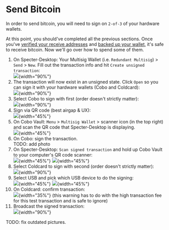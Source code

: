 # Send Bitcoin

In order to send bitcoin, you will need to sign on `2-of-3` of your hardware wallets.

At this point, you should've completed all the previous sections.
Once you've [verified your receive addresses](#verify-receive-address) and [backed up your wallet](#backup-wallet), it's safe to receive bitcoin.
Now we'll go over how to spend some of them.

1. On Specter-Desktop: Your Multisig Wallet (i.e. `Redundant Multisig`) > `Send` > `New`. Fill out the transaction info and hit `Create unsigned transaction`:  
![](/assets/img/send-bitcoin-specter-create-skeleton.png){width="90%"} 
1. The transaction will now exist in an unsigned state.
Click `Open` so you can sign it with your hardware wallets (Cobo and Coldcard):  
![](/assets/img/send-bitcoin-specter-unsigned-skeleton.png){width="90%"}
1. Select Cobo to sign with first (order doesn't strictly matter):  
![](/assets/img/send-bitcoin-specter-open-skeleton-cobo.png){width="90%"} 
1. Sign via QR code (best airgap & UX):  
![](/assets/img/send-bitcoin-specter-sign-cobo.png){width="45%"}  
1. On Cobo Vault: `Menu` > `Multisig Wallet` > scanner icon (in the top right) and scan the QR code that Specter-Desktop is displaying.  
![](/assets/img/send-bitcoin-cobo-scan-icon.jpg){width="45%"}
1. On Cobo: sign the transaction.  
TODO: add photo  
1. On Specter-Desktop: `Scan signed transaction` and hold up Cobo Vault to your computer's QR code scanner:  
![](/assets/img/send-bitcoin-specter-cobo-scan.jpg){width="45%"}
![](/assets/img/send-bitcoin-specter-cobo-qr.jpeg){width="45%"}
1. Select Coldcard to sign with second (order doesn't strictly matter):  
![](/assets/img/send-bitcoin-specter-open-skeleton-coldcard.png){width="90%"}
1. Select USB and pick which USB device to do the signing:  
![](/assets/img/send-bitcoin-coldcard-sign-type.png){width="45%"}
![](/assets/img/send-bitcoin-coldcard-sign-usb.png){width="45%"}
1. On Coldcard: confirm transaction:  
![](/assets/img/send-bitcoin-coldcard-device-confirmation.jpeg){width="35%"}
(this warning has to do with the high transaction fee for this test transaction and is safe to ignore)
1. Broadcast the signed transaction:  
![](/assets/img/send-bitcoin-specter-broadcast.png){width="90%"}


TODO: fix outdated pictures.

